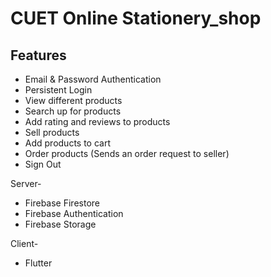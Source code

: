 # CUET Online Stationery_shop

## Features

- Email & Password Authentication
- Persistent Login
- View different products
- Search up for products
- Add rating and reviews to products
- Sell products
- Add products to cart
- Order products (Sends an order request to seller)
- Sign Out

Server-
- Firebase Firestore
- Firebase Authentication
- Firebase Storage

Client-
- Flutter


